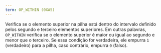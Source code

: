 ```yaml
---
term: OP_WITHIN (0XA5)
---
```


Verifica se o elemento superior na pilha está dentro do intervalo definido pelos segundo e terceiro elementos superiores. Em outras palavras, `OP_WITHIN` verifica se o elemento superior é maior ou igual ao segundo e menor que o terceiro. Se essa condição for verdadeira, ele empurra `1` (verdadeiro) para a pilha, caso contrário, empurra `0` (falso).